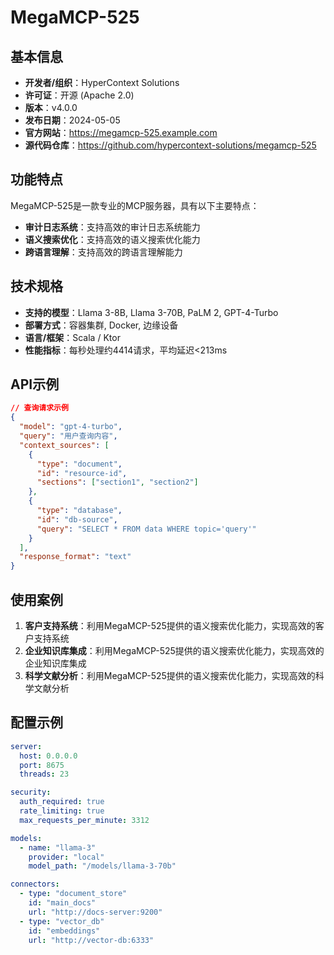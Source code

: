 # MegaMCP-525

## 基本信息

- **开发者/组织**：HyperContext Solutions
- **许可证**：开源 (Apache 2.0)
- **版本**：v4.0.0
- **发布日期**：2024-05-05
- **官方网站**：https://megamcp-525.example.com
- **源代码仓库**：https://github.com/hypercontext-solutions/megamcp-525

## 功能特点

MegaMCP-525是一款专业的MCP服务器，具有以下主要特点：

- **审计日志系统**：支持高效的审计日志系统能力
- **语义搜索优化**：支持高效的语义搜索优化能力
- **跨语言理解**：支持高效的跨语言理解能力


## 技术规格

- **支持的模型**：Llama 3-8B, Llama 3-70B, PaLM 2, GPT-4-Turbo
- **部署方式**：容器集群, Docker, 边缘设备
- **语言/框架**：Scala / Ktor
- **性能指标**：每秒处理约4414请求，平均延迟<213ms

## API示例

```json
// 查询请求示例
{
  "model": "gpt-4-turbo",
  "query": "用户查询内容",
  "context_sources": [
    {
      "type": "document",
      "id": "resource-id",
      "sections": ["section1", "section2"]
    },
    {
      "type": "database",
      "id": "db-source",
      "query": "SELECT * FROM data WHERE topic='query'"
    }
  ],
  "response_format": "text"
}
```

## 使用案例

1. **客户支持系统**：利用MegaMCP-525提供的语义搜索优化能力，实现高效的客户支持系统
2. **企业知识库集成**：利用MegaMCP-525提供的语义搜索优化能力，实现高效的企业知识库集成
3. **科学文献分析**：利用MegaMCP-525提供的语义搜索优化能力，实现高效的科学文献分析


## 配置示例

```yaml
server:
  host: 0.0.0.0
  port: 8675
  threads: 23

security:
  auth_required: true
  rate_limiting: true
  max_requests_per_minute: 3312

models:
  - name: "llama-3"
    provider: "local"
    model_path: "/models/llama-3-70b"

connectors:
  - type: "document_store"
    id: "main_docs"
    url: "http://docs-server:9200"
  - type: "vector_db"
    id: "embeddings"
    url: "http://vector-db:6333"
```